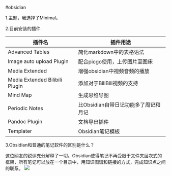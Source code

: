 #obsidian 

1.主题，我选择了Minimal。

2.目前安装的插件

| 插件名                         | 插件用途                              |
| ------------------------------ | ------------------------------------- |
| Advanced Tables                | 简化markdown中的表格语法              |
| lmage auto upload Plugin       | 配合picgo使用，上传图片至图床         |
| Media Extended                 | 增强obsidian中视频音频的播放          |
| Media Extended Bilibili Plugin | 添加对于BiliBili视频的支持            |
| Mind Map                       | 生成思维导图                          |
| Periodic Notes                 | 比Obsidian自带日记功能多了周记和月记  |
| Pandoc Plugin                  | 文档导出插件                          |
| Templater                      | Obsidian笔记模板                      | 

3.Obsidian和普通的笔记软件的区别是什么？

这位网友的锐评充分解释了一切。Obsidian使得笔记不再受限于文件夹层次式的框架，所有笔记可以放在一个目录中，用知识图谱和链接的方式，完成知识点之间的联系。
![](https://vip1.loli.io/2022/03/27/XqBwIaj3QzN124T.png)
